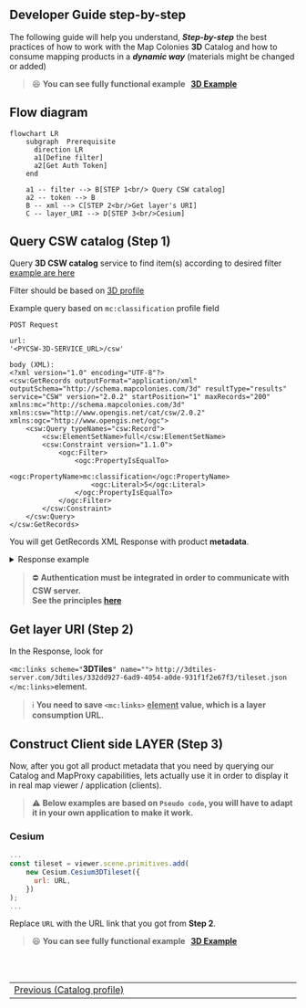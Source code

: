 ## Developer Guide step-by-step <!-- {docsify-ignore} -->
The following guide will help you understand, ***Step-by-step*** the best practices of how to work with the Map Colonies **3D** Catalog and how to consume mapping products in a ***dynamic way*** (materials might be changed or added)

> :satisfied: **You can see fully functional example &nbsp; [3D Example](.//assets/examples/3d/index.html)**


## Flow diagram
```mermaid
flowchart LR
    subgraph  Prerequisite
      direction LR
      a1[Define filter]
      a2[Get Auth Token]
    end

    a1 -- filter --> B[STEP 1<br/> Query CSW catalog]
    a2 -- token --> B
    B -- xml --> C[STEP 2<br/>Get layer's URI]
    C -- layer_URI --> D[STEP 3<br/>Cesium]
```

## Query CSW catalog (Step 1)
Query **3D CSW catalog** service to find item(s) according to desired filter [example are here](/catalog-information/query-examples.md)

Filter should be based on [3D profile](/catalog-information/v1_0/3d_profile.md)

Example query based on `mc:classification` profile field
```
POST Request

url:
'<PYCSW-3D-SERVICE_URL>/csw'

body (XML):
<?xml version="1.0" encoding="UTF-8"?>
<csw:GetRecords outputFormat="application/xml"  outputSchema="http://schema.mapcolonies.com/3d" resultType="results" service="CSW" version="2.0.2" startPosition="1" maxRecords="200" xmlns:mc="http://schema.mapcolonies.com/3d" xmlns:csw="http://www.opengis.net/cat/csw/2.0.2" xmlns:ogc="http://www.opengis.net/ogc">
    <csw:Query typeNames="csw:Record">
        <csw:ElementSetName>full</csw:ElementSetName>
        <csw:Constraint version="1.1.0">
            <ogc:Filter>
                <ogc:PropertyIsEqualTo>
                    <ogc:PropertyName>mc:classification</ogc:PropertyName>
                    <ogc:Literal>5</ogc:Literal>
                </ogc:PropertyIsEqualTo>
            </ogc:Filter>
        </csw:Constraint>
    </csw:Query>
</csw:GetRecords>
```

You will get GetRecords XML Response with product **metadata**.

<details>
  <summary>Response example</summary>

```xml
    <?xml version="1.0" encoding="UTF-8"?>
    <!-- pycsw 2.7.dev0 -->
    <csw:GetRecordsResponse xmlns:csw="http://www.opengis.net/cat/csw/2.0.2" xmlns:dc="http://purl.org/dc/elements/1.1/" xmlns:dct="http://purl.org/dc/terms/" xmlns:gmd="http://www.isotc211.org/2005/gmd" xmlns:gml="http://www.opengis.net/gml" xmlns:mc="http://schema.mapcolonies.com/3d" xmlns:ows="http://www.opengis.net/ows" xmlns:xs="http://www.w3.org/2001/XMLSchema" xmlns:xsi="http://www.w3.org/2001/XMLSchema-instance" version="2.0.2" xsi:schemaLocation="http://www.opengis.net/cat/csw/2.0.2 http://schemas.opengis.net/csw/2.0.2/CSW-discovery.xsd">
    <csw:SearchStatus timestamp="2022-03-27T06:45:54Z" />
    <csw:SearchResults numberOfRecordsMatched="1" numberOfRecordsReturned="1" nextRecord="0" recordSchema="http://schema.mapcolonies.com/3d" elementSet="full">
        <mc:MC3DRecord>
            <mc:accuracyLEP90>999</mc:accuracyLEP90>
            <mc:accuracySE90>250</mc:accuracySE90>
            <mc:classification>5</mc:classification>
            <mc:compartmentalization>string</mc:compartmentalization>
            <mc:creationDateUTC>2022-03-22T08:54:28Z</mc:creationDateUTC>
            <mc:description>string</mc:description>
            <mc:footprint>0103000020E61000000100000005000000ED2918192DA241406AFF61D4F74A4040ED2918192DA24140F040CE07A550404038CF40C4C0A74140F040CE07A550404038CF40C4C0A741406AFF61D4F74A4040ED2918192DA241406AFF61D4F74A4040</mc:footprint>
            <mc:geographicArea>string</mc:geographicArea>
            <mc:heightRangeFrom>0</mc:heightRangeFrom>
            <mc:heightRangeTo>0</mc:heightRangeTo>
            <mc:maxHorizontalAccuracyCE90>0</mc:maxHorizontalAccuracyCE90>
            <mc:id>e3e95ea1-dbb1-4f0a-abb3-3f430e82b81e</mc:id>
            <mc:links scheme="3DTiles" name="" description="">http://3dtiles-server.com/3dtiles/332dd927-6ad9-4054-a0de-931f1f2e67f3/tileset.json</mc:links>
            <mc:maxFlightAlt>0</mc:maxFlightAlt>
            <mc:maxResolutionMeter>1.5</mc:maxResolutionMeter>
            <mc:minFlightAlt>0</mc:minFlightAlt>
            <mc:minResolutionMeter>1.1</mc:minResolutionMeter>
            <mc:nominalResolution>5</mc:nominalResolution>
            <mc:producerName>string</mc:producerName>
            <mc:productBBox>35.2670012825,32.5856881598,35.3105702702,32.6300363309</mc:productBBox>
            <mc:productId>e3e95ea1-dbb1-4f0a-abb3-3f430e82b81e</mc:productId>
            <mc:productName>Afula</mc:productName>
            <mc:productType>3DPhotoRealistic</mc:productType>
            <mc:productVersion>1</mc:productVersion>
            <mc:productionMethod>string</mc:productionMethod>
            <mc:productionSystem>string</mc:productionSystem>
            <mc:productionSystemVersion>string</mc:productionSystemVersion>
            <mc:region>string</mc:region>
            <mc:relativeAccuracyLE90>100</mc:relativeAccuracyLE90>
            <mc:sensors>OTHER</mc:sensors>
            <mc:imagingTimeEndUTC>2022-03-22T08:54:28Z</mc:imagingTimeEndUTC>
            <mc:imagingTimeBeginUTC>2022-03-22T08:54:28Z</mc:imagingTimeBeginUTC>
            <mc:SRS>4326</mc:SRS>
            <mc:SRSName>string</mc:SRSName>
            <mc:SRSOrigin>(30;40;50)</mc:SRSOrigin>
            <mc:type>RECORD_3D</mc:type>
            <mc:visualAccuracy>100</mc:visualAccuracy>
            <ows:BoundingBox crs="urn:x-ogc:def:crs:EPSG:6.11:4326" dimensions="2">
                <ows:LowerCorner>32.5856881598 35.2670012825</ows:LowerCorner>
                <ows:UpperCorner>32.6300363309 35.3105702702</ows:UpperCorner>
            </ows:BoundingBox>
        </mc:MC3DRecord>
    </csw:SearchResults>
    </csw:GetRecordsResponse>
```
</details>

> :no_entry: **Authentication must be integrated in order to communicate with CSW server.**<br/>
> **See the principles [here](/ogc-protocols/ogc-csw-auth.md)**

## Get layer URI (Step 2)
In the Response, look for 

`<mc:links scheme="`<strong>3DTiles</strong>`" name="">`
  `http://3dtiles-server.com/3dtiles/332dd927-6ad9-4054-a0de-931f1f2e67f3/tileset.json`
`</mc:links>`element.

> :information_source: **You need to save `<mc:links>` <u>element</u> value, which is a layer consumption URL.**

## Construct Client side LAYER (Step 3)
Now, after you got all product metadata that you need by querying our Catalog and MapProxy capabilities, lets actually use it in order to display it in real map viewer / application (clients).
> :warning: **Below examples are based on `Pseudo code`, you will have to adapt it in your own application to make it work.**

### Cesium
```javascript
...
const tileset = viewer.scene.primitives.add(
    new Cesium.Cesium3DTileset({
      url: URL,    
    })  
);
...
```
Replace `URL` with the URL link that you got from **Step 2**.

> :satisfied: **You can see fully functional example &nbsp; [3D Example](.//assets/examples/3d/index.html)**

<br/>
<br/>
<table style=" width: 100%; display: table !important;">
    <tbody>
        <tr>
            <td align="left">
                <a href="#/catalog-information/v1_0/3d_profile">Previous (Catalog profile)</a>
            </td>
            <td align="right"></td>
        </tr>
    </tbody>
</table>